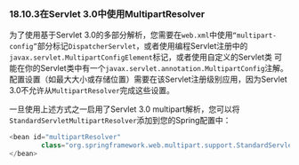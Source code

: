 ### 18.10.3在Servlet 3.0中使用MultipartResolver

为了使用基于Servlet 3.0的多部分解析，您需要在`web.xml`中使用`“multipart-config”`部分标记`DispatcherServlet`，或者使用编程Servlet注册中的`javax.servlet.MultipartConfigElement`标记，或者使用自定义的Servlet类 可能在你的Servlet类中有一个`javax.servlet.annotation.MultipartConfig`注解。 配置设置（如最大大小或存储位置）需要在该Servlet注册级别应用，因为Servlet 3.0不允许从`MultipartResolver`完成这些设置。

一旦使用上述方式之一启用了Servlet 3.0 multipart解析，您可以将`StandardServletMultipartResolver`添加到您的Spring配置中：

```java
<bean id="multipartResolver"
        class="org.springframework.web.multipart.support.StandardServletMultipartResolver">
</bean>
```



